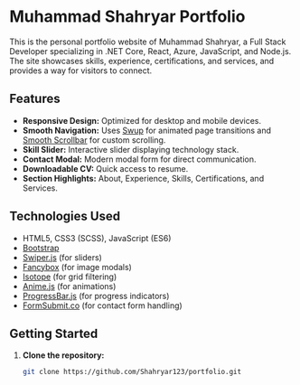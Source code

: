 # Muhammad Shahryar Portfolio

This is the personal portfolio website of Muhammad Shahryar, a Full Stack Developer specializing in .NET Core, React, Azure, JavaScript, and Node.js. The site showcases skills, experience, certifications, and services, and provides a way for visitors to connect.

## Features

- **Responsive Design:** Optimized for desktop and mobile devices.
- **Smooth Navigation:** Uses [Swup](https://swup.js.org/) for animated page transitions and [Smooth Scrollbar](https://idiotwu.github.io/smooth-scrollbar/) for custom scrolling.
- **Skill Slider:** Interactive slider displaying technology stack.
- **Contact Modal:** Modern modal form for direct communication.
- **Downloadable CV:** Quick access to resume.
- **Section Highlights:** About, Experience, Skills, Certifications, and Services.

## Technologies Used

- HTML5, CSS3 (SCSS), JavaScript (ES6)
- [Bootstrap](https://getbootstrap.com/)
- [Swiper.js](https://swiperjs.com/) (for sliders)
- [Fancybox](https://fancyapps.com/fancybox/) (for image modals)
- [Isotope](https://isotope.metafizzy.co/) (for grid filtering)
- [Anime.js](https://animejs.com/) (for animations)
- [ProgressBar.js](https://kimmobrunfeldt.github.io/progressbar.js/) (for progress indicators)
- [FormSubmit.co](https://formsubmit.co/) (for contact form handling)

## Getting Started

1. **Clone the repository:**
   ```bash
   git clone https://github.com/Shahryar123/portfolio.git